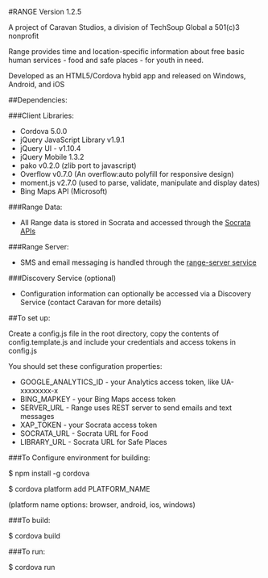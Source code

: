 #RANGE Version 1.2.5

A project of Caravan Studios, a division of TechSoup Global a 501(c)3 nonprofit

Range provides time and location-specific information about free basic human services - food and safe places - for youth in need.

Developed as an HTML5/Cordova hybid app and released on Windows, Android, and iOS

##Dependencies:
	
###Client Libraries:
* Cordova 5.0.0
* jQuery JavaScript Library v1.9.1
* jQuery UI - v1.10.4
* jQuery Mobile 1.3.2
* pako v0.2.0 (zlib port to javascript)
* Overflow v0.7.0 (An overflow:auto polyfill for responsive design)
* moment.js v2.7.0 (used to parse, validate, manipulate and display dates)
* Bing Maps API (Microsoft)

###Range Data:

* All Range data is stored in Socrata	and accessed through the [Socrata APIs](http://www.socrata.com)

###Range Server:

* SMS and email messaging is handled through the [range-server service](https://github.com/CaravanStudios/range-server)

###Discovery Service (optional)

* Configuration information can optionally be accessed via a Discovery Service (contact Caravan for more details)

##To set up:

Create a config.js file in the root directory, copy the contents of config.template.js and include your credentials and access tokens in config.js

You should set these configuration properties:
* GOOGLE_ANALYTICS_ID - your Analytics access token, like UA-xxxxxxxx-x
* BING_MAPKEY - your Bing Maps access token
* SERVER_URL - Range uses REST server to send emails and text messages
* XAP_TOKEN - your Socrata access token
* SOCRATA_URL - Socrata URL for Food
* LIBRARY_URL - Socrata URL for Safe Places

###To Configure environment for building:

$ npm install -g cordova

$ cordova platform add PLATFORM_NAME

(platform name options: browser, android, ios, windows)
	
###To build:

$ cordova build
	
###To run:

$ cordova run
